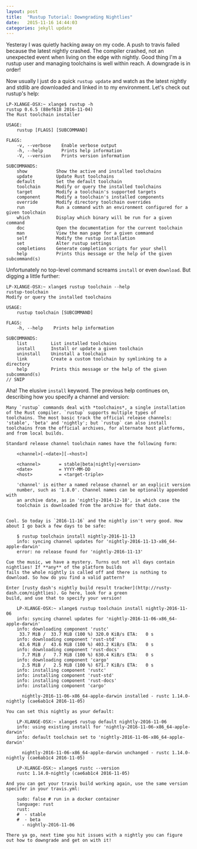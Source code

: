 ```yaml
---
layout: post
title:  "Rustup Tutorial: Downgrading Nightlies"
date:   2015-11-16 14:44:03
categories: jekyll update
---
```


Yesteray I was quietly hacking away on my code. A push to travis failed because the latest nightly crashed. The compiler crashed, not an unexpected event when living on the edge with nightly. Good thing I'm a rustup user and managing toolchains is well within reach. A downgrade is in order!

Now usually I just do a quick `rustup update` and watch as the latest nightly and stdlib are downloaded and
linked in to my environment. Let's check out rustup's help:

    LP-XLANGE-OSX:~ xlange$ rustup -h
    rustup 0.6.5 (88ef618 2016-11-04)
    The Rust toolchain installer

    USAGE:
        rustup [FLAGS] [SUBCOMMAND]

    FLAGS:
        -v, --verbose    Enable verbose output
        -h, --help       Prints help information
        -V, --version    Prints version information

    SUBCOMMANDS:
        show           Show the active and installed toolchains
        update         Update Rust toolchains
        default        Set the default toolchain
        toolchain      Modify or query the installed toolchains
        target         Modify a toolchain's supported targets
        component      Modify a toolchain's installed components
        override       Modify directory toolchain overrides
        run            Run a command with an environment configured for a given toolchain
        which          Display which binary will be run for a given command
        doc            Open the documentation for the current toolchain
        man            View the man page for a given command
        self           Modify the rustup installation
        set            Alter rustup settings
        completions    Generate completion scripts for your shell
        help           Prints this message or the help of the given subcommand(s)


Unfortunately no top-level command screams `install` or even `download`. But digging a little further:

    LP-XLANGE-OSX:~ xlange$ rustup toolchain --help
    rustup-toolchain
    Modify or query the installed toolchains

    USAGE:
        rustup toolchain [SUBCOMMAND]

    FLAGS:
        -h, --help    Prints help information

    SUBCOMMANDS:
        list         List installed toolchains
        install      Install or update a given toolchain
        uninstall    Uninstall a toolchain
        link         Create a custom toolchain by symlinking to a directory
        help         Prints this message or the help of the given subcommand(s)
    // SNIP

Aha! The elusive `install` keyword. The previous help continues on, describing how you specify a channel and version:

```
Many `rustup` commands deal with *toolchains*, a single installation
of the Rust compiler. `rustup` supports multiple types of
toolchains. The most basic track the official release channels:
'stable', 'beta' and 'nightly'; but `rustup` can also install
toolchains from the official archives, for alternate host platforms,
and from local builds.

Standard release channel toolchain names have the following form:

    <channel>[-<date>][-<host>]

    <channel>       = stable|beta|nightly|<version>
    <date>          = YYYY-MM-DD
    <host>          = <target-triple>

    'channel' is either a named release channel or an explicit version
    number, such as '1.8.0'. Channel names can be optionally appended with
    an archive date, as in 'nightly-2014-12-18', in which case the
    toolchain is downloaded from the archive for that date.


Cool. So today is `2016-11-16` and the nightly isn't very good. How about I go back a few days to be safe:

    $ rustup toolchain install nightly-2016-11-13
    info: syncing channel updates for 'nightly-2016-11-13-x86_64-apple-darwin'
    error: no release found for 'nightly-2016-11-13'

Cue the music, we have a mystery. Turns out not all days contain nightlies! If **any** of the platform builds
fails the whole nightly is called off and there is nothing to download. So how do you find a valid pattern?

Enter [rusty dash's nightly build result tracker](http://rusty-dash.com/nightlies). Go here, look for a green
build, and use that to specify your version!

    LP-XLANGE-OSX:~ xlange$ rustup toolchain install nightly-2016-11-06
    info: syncing channel updates for 'nightly-2016-11-06-x86_64-apple-darwin'
    info: downloading component 'rustc'
     33.7 MiB /  33.7 MiB (100 %) 320.0 KiB/s ETA:   0 s
    info: downloading component 'rust-std'
     43.6 MiB /  43.6 MiB (100 %) 403.2 KiB/s ETA:   0 s
    info: downloading component 'rust-docs'
      7.7 MiB /   7.7 MiB (100 %) 630.4 KiB/s ETA:   0 s
    info: downloading component 'cargo'
      2.5 MiB /   2.5 MiB (100 %) 671.7 KiB/s ETA:   0 s
    info: installing component 'rustc'
    info: installing component 'rust-std'
    info: installing component 'rust-docs'
    info: installing component 'cargo'

      nightly-2016-11-06-x86_64-apple-darwin installed - rustc 1.14.0-nightly (cae6ab1c4 2016-11-05)

You can set this nightly as your default:

    LP-XLANGE-OSX:~ xlange$ rustup default nightly-2016-11-06
    info: using existing install for 'nightly-2016-11-06-x86_64-apple-darwin'
    info: default toolchain set to 'nightly-2016-11-06-x86_64-apple-darwin'

      nightly-2016-11-06-x86_64-apple-darwin unchanged - rustc 1.14.0-nightly (cae6ab1c4 2016-11-05)

    LP-XLANGE-OSX:~ xlange$ rustc --version
    rustc 1.14.0-nightly (cae6ab1c4 2016-11-05)

And you can get your travis build working again, use the same version specifer in your travis.yml:

    sudo: false # run in a docker container
    language: rust
    rust:
    #  - stable
    #  - beta
      - nightly-2016-11-06

There ya go, next time you hit issues with a nightly you can figure out how to downgrade and get on with it!
